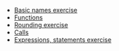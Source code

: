 
* [Basic names
  exercise](https://ds.lis.2i2c.cloud/hub/user-redirect/git-pull?repo=https%3A//github.com/lisds/basic_names&subPath=basic_names.ipynb)
* [Functions](https://lisds.github.io/textbook/code-basics/functions)
* [Rounding
  exercise](https://ds.lis.2i2c.cloud/hub/user-redirect/git-pull?repo=https%3A//github.com/lisds/rounding&subPath=rounding.ipynb)
* [Calls](https://lisds.github.io/textbook/code-basics/Calls)
* [Expressions, statements exercise](https://ds.lis.2i2c.cloud/hub/user-redirect/git-pull?repo=https%3A//github.com/lisds/exprs_states&subPath=exprs_states.ipynb)
